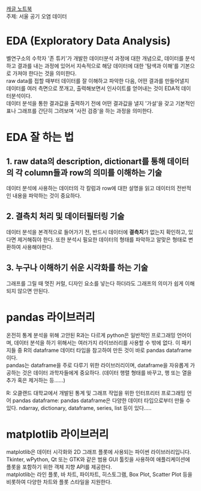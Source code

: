 [캐글 노트북](https://www.kaggle.com/code/ryujungsoo/seoul-air-pollution)                                     
주제: 서울 공기 오염 데이터 


# EDA (Exploratory Data Analysis)

벨연구소의 수학자 '존 튜키'가 개발한 데이터분석 과정에 대한 개념으로, 데이터를 분석하고 결과를 내는 과정에 있어서 지속적으로 해당 데이터에 대한 '탐색과 이해'를 기본으로 가져야 한다는 것을 의미한다.            
raw data를 접할 때부터 데이터를 잘 이해하고 파악한 다음, 어떤 결과를 만들어낼지 데이터를 여러 측면으로 쪼개고, 출력해보면서 인사이트를 얻어내는 것이 EDA적 데이터분석이다.      
데이터 분석을 통한 결과값을 출력하기 전에 어떤 결과값을 낼지 '가설'을 갖고 기본적인 표나 그래프를 간단히 그려보며 '사전 검증'을 하는 과정을 의미한다.

# EDA 잘 하는 법
## 1. raw data의 description, dictionart를 통해 데이터의 각 column들과 row의 의미를 이해하는 기술
데이터 분석에 사용하는 데이터의 각 칼럼과 row에 대한 설명을 읽고 데이터의 전반적인 내용을 파악하는 것이 중요하다.
## 2. 결측치 처리 및 데이터필터링 기술
데이터 분석을 본격적으로 들어가기 전, 반드시 데이터에 **결측치**가 없는지 확인하고, 있다면 제거해줘야 한다. 또한 분석시 필요한 데이터의 형태를 파악하고 알맞은 형태로 변환하여 사용해야한다.
## 3. 누구나 이해하기 쉬운 시각화를 하는 기술
그래프를 그릴 때 멋진 커럴, 디자인 요소를 넣는다 하더라도 그래프의 의미가 쉽게 이해되지 않으면 안된다.


# pandas 라이브러리
온전히 통계 분석을 위해 고안된 R과는 다르게 python은 일반적인 프로그래밍 언어이며, 데이터 분석을 하기 위해서는 여러가지 라이브러리를 사용할 수 밖에 없다. 이 패키지들 중 R의 dataframe 데이터 타입을 참고하여 만든 것이 바로 pandas dataframe이다.       
pandas는 dataframe을 주로 다루기 위한 라이브러리이며, dataframe을 자유롭게 가공하는 것은 데이터 과학자들에게 중요하다. (데이터 행렬 형태를 바꾸고, 행 또는 열을 추가 혹은 제거하는 등......)

R: 오클랜드 대학교에서 개발된 통계 및 그래프 작업을 위한 인터프리터 프로그래밍 언어 
pandas dataframe: pandas dataframe은 다양한 데이터 타입으로부터 만들 수 있다. ndarray, dictionary, dataframe, series, list 등이 있다.....


# matplotlib 라이브러리
matplotlib은 데이터 시각화와 2D 그래프 플롯에 사용되는 파이썬 라이브러리입니다. Tkinter, wPython, Qt 또는 GTK와 같은 범용 GUI 툴킷을 사용하여 애플리케이션에 플롯을 포함하기 위한 객체 지향 API를 제공한다.             
matplotlib는 라인 플롯, 바 차트, 파이차트, 히스토그램, Box Plot, Scatter Plot 등을 비롯하여 다양한 차트와 플롯 스타일을 지원한다.
